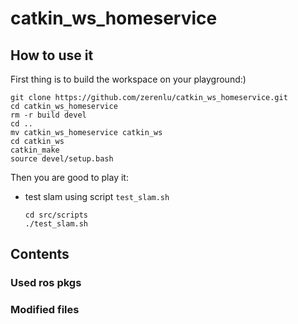 # catkin_ws_homeservice

## How to use it

First thing is to build the workspace on your playground:)
```
git clone https://github.com/zerenlu/catkin_ws_homeservice.git
cd catkin_ws_homeservice
rm -r build devel
cd ..
mv catkin_ws_homeservice catkin_ws
cd catkin_ws
catkin_make
source devel/setup.bash
```
Then you are good to play it:
* test slam using script ```test_slam.sh```
  ```
  cd src/scripts
  ./test_slam.sh
  ```
## Contents
### Used ros pkgs
### Modified files

